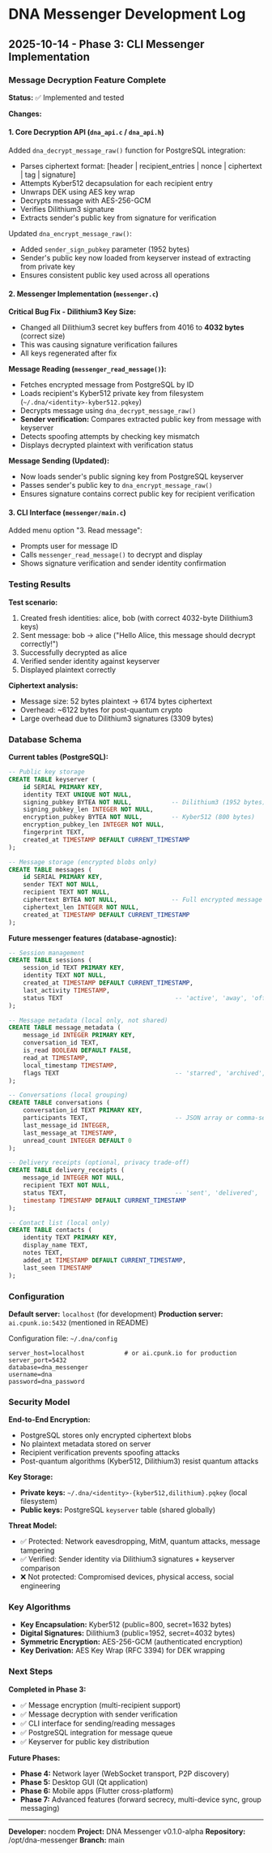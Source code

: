 # DNA Messenger Development Log

## 2025-10-14 - Phase 3: CLI Messenger Implementation

### Message Decryption Feature Complete

**Status:** ✅ Implemented and tested

**Changes:**

#### 1. Core Decryption API (`dna_api.c` / `dna_api.h`)

Added `dna_decrypt_message_raw()` function for PostgreSQL integration:
- Parses ciphertext format: [header | recipient_entries | nonce | ciphertext | tag | signature]
- Attempts Kyber512 decapsulation for each recipient entry
- Unwraps DEK using AES key wrap
- Decrypts message with AES-256-GCM
- Verifies Dilithium3 signature
- Extracts sender's public key from signature for verification

Updated `dna_encrypt_message_raw()`:
- Added `sender_sign_pubkey` parameter (1952 bytes)
- Sender's public key now loaded from keyserver instead of extracting from private key
- Ensures consistent public key used across all operations

#### 2. Messenger Implementation (`messenger.c`)

**Critical Bug Fix - Dilithium3 Key Size:**
- Changed all Dilithium3 secret key buffers from 4016 to **4032 bytes** (correct size)
- This was causing signature verification failures
- All keys regenerated after fix

**Message Reading (`messenger_read_message()`):**
- Fetches encrypted message from PostgreSQL by ID
- Loads recipient's Kyber512 private key from filesystem (`~/.dna/<identity>-kyber512.pqkey`)
- Decrypts message using `dna_decrypt_message_raw()`
- **Sender verification:** Compares extracted public key from message with keyserver
- Detects spoofing attempts by checking key mismatch
- Displays decrypted plaintext with verification status

**Message Sending (Updated):**
- Now loads sender's public signing key from PostgreSQL keyserver
- Passes sender's public key to `dna_encrypt_message_raw()`
- Ensures signature contains correct public key for recipient verification

#### 3. CLI Interface (`messenger/main.c`)

Added menu option "3. Read message":
- Prompts user for message ID
- Calls `messenger_read_message()` to decrypt and display
- Shows signature verification and sender identity confirmation

### Testing Results

**Test scenario:**
1. Created fresh identities: alice, bob (with correct 4032-byte Dilithium3 keys)
2. Sent message: bob → alice ("Hello Alice, this message should decrypt correctly!")
3. Successfully decrypted as alice
4. Verified sender identity against keyserver
5. Displayed plaintext correctly

**Ciphertext analysis:**
- Message size: 52 bytes plaintext → 6174 bytes ciphertext
- Overhead: ~6122 bytes for post-quantum crypto
- Large overhead due to Dilithium3 signatures (3309 bytes)

### Database Schema

**Current tables (PostgreSQL):**

```sql
-- Public key storage
CREATE TABLE keyserver (
    id SERIAL PRIMARY KEY,
    identity TEXT UNIQUE NOT NULL,
    signing_pubkey BYTEA NOT NULL,           -- Dilithium3 (1952 bytes)
    signing_pubkey_len INTEGER NOT NULL,
    encryption_pubkey BYTEA NOT NULL,        -- Kyber512 (800 bytes)
    encryption_pubkey_len INTEGER NOT NULL,
    fingerprint TEXT,
    created_at TIMESTAMP DEFAULT CURRENT_TIMESTAMP
);

-- Message storage (encrypted blobs only)
CREATE TABLE messages (
    id SERIAL PRIMARY KEY,
    sender TEXT NOT NULL,
    recipient TEXT NOT NULL,
    ciphertext BYTEA NOT NULL,               -- Full encrypted message
    ciphertext_len INTEGER NOT NULL,
    created_at TIMESTAMP DEFAULT CURRENT_TIMESTAMP
);
```

**Future messenger features (database-agnostic):**

```sql
-- Session management
CREATE TABLE sessions (
    session_id TEXT PRIMARY KEY,
    identity TEXT NOT NULL,
    created_at TIMESTAMP DEFAULT CURRENT_TIMESTAMP,
    last_activity TIMESTAMP,
    status TEXT                               -- 'active', 'away', 'offline'
);

-- Message metadata (local only, not shared)
CREATE TABLE message_metadata (
    message_id INTEGER PRIMARY KEY,
    conversation_id TEXT,
    is_read BOOLEAN DEFAULT FALSE,
    read_at TIMESTAMP,
    local_timestamp TIMESTAMP,
    flags TEXT                                -- 'starred', 'archived', etc.
);

-- Conversations (local grouping)
CREATE TABLE conversations (
    conversation_id TEXT PRIMARY KEY,
    participants TEXT,                        -- JSON array or comma-separated
    last_message_id INTEGER,
    last_message_at TIMESTAMP,
    unread_count INTEGER DEFAULT 0
);

-- Delivery receipts (optional, privacy trade-off)
CREATE TABLE delivery_receipts (
    message_id INTEGER NOT NULL,
    recipient TEXT NOT NULL,
    status TEXT,                              -- 'sent', 'delivered', 'read'
    timestamp TIMESTAMP DEFAULT CURRENT_TIMESTAMP
);

-- Contact list (local only)
CREATE TABLE contacts (
    identity TEXT PRIMARY KEY,
    display_name TEXT,
    notes TEXT,
    added_at TIMESTAMP DEFAULT CURRENT_TIMESTAMP,
    last_seen TIMESTAMP
);
```

### Configuration

**Default server:** `localhost` (for development)
**Production server:** `ai.cpunk.io:5432` (mentioned in README)

Configuration file: `~/.dna/config`
```
server_host=localhost           # or ai.cpunk.io for production
server_port=5432
database=dna_messenger
username=dna
password=dna_password
```

### Security Model

**End-to-End Encryption:**
- PostgreSQL stores only encrypted ciphertext blobs
- No plaintext metadata stored on server
- Recipient verification prevents spoofing attacks
- Post-quantum algorithms (Kyber512, Dilithium3) resist quantum attacks

**Key Storage:**
- **Private keys:** `~/.dna/<identity>-{kyber512,dilithium}.pqkey` (local filesystem)
- **Public keys:** PostgreSQL `keyserver` table (shared globally)

**Threat Model:**
- ✅ Protected: Network eavesdropping, MitM, quantum attacks, message tampering
- ✅ Verified: Sender identity via Dilithium3 signatures + keyserver comparison
- ❌ Not protected: Compromised devices, physical access, social engineering

### Key Algorithms

- **Key Encapsulation:** Kyber512 (public=800, secret=1632 bytes)
- **Digital Signatures:** Dilithium3 (public=1952, secret=4032 bytes)
- **Symmetric Encryption:** AES-256-GCM (authenticated encryption)
- **Key Derivation:** AES Key Wrap (RFC 3394) for DEK wrapping

### Next Steps

**Completed in Phase 3:**
- ✅ Message encryption (multi-recipient support)
- ✅ Message decryption with sender verification
- ✅ CLI interface for sending/reading messages
- ✅ PostgreSQL integration for message queue
- ✅ Keyserver for public key distribution

**Future Phases:**
- **Phase 4:** Network layer (WebSocket transport, P2P discovery)
- **Phase 5:** Desktop GUI (Qt application)
- **Phase 6:** Mobile apps (Flutter cross-platform)
- **Phase 7:** Advanced features (forward secrecy, multi-device sync, group messaging)

---

**Developer:** nocdem
**Project:** DNA Messenger v0.1.0-alpha
**Repository:** /opt/dna-messenger
**Branch:** main
